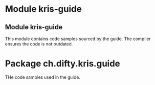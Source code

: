 # Module kris-guide

## Module kris-guide

This module contains code samples sourced by the guide.
The compiler ensures the code is not outdated.

# Package ch.difty.kris.guide

THe code samples used in the guide.
